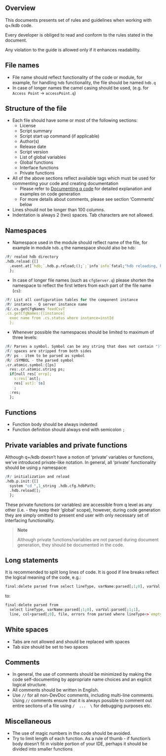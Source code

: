 ## Overview

This documents presents set of rules and guidelines when working with q+/kdb code.

Every developer is obliged to read and conform to the rules stated in the document.

Any violation to the guide is allowed only if it enhances readability.

## File names
- File name should reflect functionality of the code or module, for example, for handling `hdb`
  functionality, the file should be named `hdb.q`
- In case of longer names the camel casing should be used, (e.g. for `Access Point` -> `accessPoint.q`)

## Structure of the file
- Each file should have some or most of the following sections:
    - License
    - Script summary
    - Script start up command (if applicable)
    - Author(s)
    - Release date
    - Script version
    - List of global variables
    - Global functions
    - Interface functions
    - Private functions
- All of the above sections reflect available tags which must be used for commenting your code and
  creating documentation
    - Please refer to
      [Documenting q code](Documenting-q-code)
      for detailed explanation and examples on code generation
    - For more details about comments, please see section ‘Comments’ below
- Lines should not be longer than 100 columns. 
- Indentation is always 2 (two) spaces. Tab characters are not allowed. 

## Namespaces

- Namespace used in the module should reflect name of the file, for example in module `hdb.q` the
  namespace should also be `hdb`:

```q
/F/ realod hdb directory
.hdb.reload:{[]
  .event.at[`hdb;`.hdb.p.reload;();`;`info`info`fatal;"hdb reloading, hdb dir:", system"cd"];
  };
```

- In case of longer file names (such as `cfgServer.q`) please shorten the namespace to reflect the
  first letters from each part of the file name (`cs`):

```q
/F/ List all configuration tables for the component instance
/P/ instance - Q server instance name
/E/.cs.getCfgNames`feedCsvT
.cs.getCfgNames:{[instance]
  exec name from .cs.status where instance=instId
  };
```

- Whenever possible the namespaces should be limited to maximum of three levels:

```q
/F/ Parses a symbol. Symbol can be any string that does not contain ")", 
/F/ spaces are stripped from both sides
/P/ ps - item to be parsed as symbol
/R/ :SYMBOL - the parsed symbol
.cr.atomic.symbol:{[ps]
  res:.cr.atomic.string ps;
  if[null res[`errp];
    s:res[`ast];
    res[`ast]:`$s]
    ;
  :res;
  };
```

## Functions

- Function body should be always indented
- Function definition should always end with semicolon `;`

## Private variables and private functions

Although q+/kdb doesn’t have a notion of ‘private’ variables or functions, we’ve introduced
private-like notation. In general, all ‘private’ functionality should be using `p` namespace:

```q
/F/ initialization and reload
.hdb.p.init:{[]
  system "cd ",1_string .hdb.cfg.hdbPath;
  .hdb.reload[];
  };
```

These private functions (or variables) are accessible from q level as any other (i.e. - they keep
their ‘global’ scope), however, during code generation they are simply omitted to present end user
with only necessary set of interfacing functionality.

> **Note**
> 
> Although private functions/variables are not parsed during document generation, they should be
> documented in the code.

## Long statements

It is recommended to split long lines of code. It is good if line breaks reflect 
the logical meaning of the code, e.g.:

```q
final:delete parsed from select lineType, varName:parsed[;1;0], varVal:parsed[;1;1], line, col+parsed[;0], file, errors from parsed where lineType<>`empty;
```

to:

```q
final:delete parsed from 
  select lineType, varName:parsed[;1;0], varVal:parsed[;1;1], 
  line, col+parsed[;0], file, errors from parsed where lineType<>`empty;
```

## White spaces
- Tabs are not allowed and should be replaced with spaces
- Tab size should be set to two spaces

## Comments
- In general, the use of comments should be minimized by making the code self-documenting by
  appropriate name choices and an explicit logical structure.
- All comments should be written in English.
- Use `//` for all non-DevDoc comments, including multi-line comments. Using `//` comments ensure that
  it is always possible to comment out entire sections of a file using `/  ...  \` for debugging
  purposes etc.

## Miscellaneous
- The use of magic numbers in the code should be avoided. 
- Try to limit length of each function. As a rule of thumb - if function’s body doesn’t fit in
  visible portion of your IDE, perhaps it should be divided into smaller functions